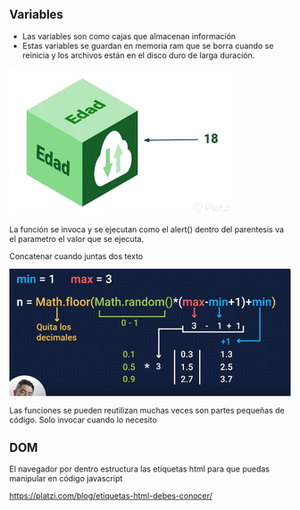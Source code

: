 ## Variables
- Las variables son como cajas que almacenan información
- Estas variables se guardan en memoria ram que se borra cuando se reinicia y los archivos están en el disco duro de larga duración.

![alt text](image.png)

La función se invoca y se ejecutan como el alert()
dentro del parentesis va el parametro el valor que se ejecuta.

Concatenar cuando juntas dos texto

![alt text](math-ramdon.PNG)

Las funciones se pueden reutilizan muchas veces son partes pequeñas de código. Solo invocar cuando lo necesito

## DOM

El navegador por dentro estructura las etiquetas html para que puedas manipular en código javascript

https://platzi.com/blog/etiquetas-html-debes-conocer/

